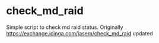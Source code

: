 # check_md_raid
Simple script to check md raid status. Originally https://exchange.icinga.com/jasem/check_md_raid updated
